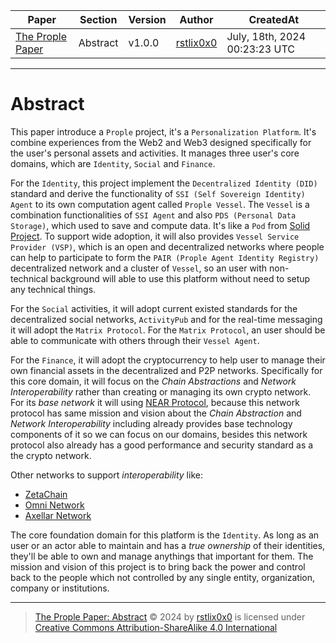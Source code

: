 |   Paper   |   Section |   Version |   Author  |   CreatedAt   |
|   ------- |   ------- |   ------  |   ------  |   ---------   |
|   [The Prople Paper](https://github.com/prople/paper/tree/main/the-prople-paper/v1.0.0)   |   Abstract | v1.0.0 | [rstlix0x0](https://github.com/rstlix0x0/) |    July, 18th, 2024  00:23:23 UTC

---

# Abstract

This paper introduce a `Prople` project, it's a `Personalization Platform`. It's combine experiences from the Web2 and Web3
designed specifically for the user's personal assets and activities. It manages three user's core domains, which are `Identity`,
`Social` and `Finance`. 

For the `Identity`, this project implement the `Decentralized Identity (DID)` standard and derive the
functionality of `SSI (Self Sovereign Identity) Agent` to its own computation agent called `Prople Vessel`. The `Vessel` is a combination functionalities of `SSI Agent` and also `PDS (Personal Data Storage)`, which used to save and compute data. It's like a `Pod` from [Solid Project](https://solidproject.org/). To support wide adoption, it will also provides `Vessel Service Provider (VSP)`, which is an open and decentralized networks where people can help to participate to form the `PAIR (Prople Agent Identity Registry)` decentralized network and a cluster of `Vessel`, so an user with non-technical background will able
to use this platform without need to setup any technical things.

For the `Social` activities, it will adopt current existed standards for the decentralized social networks, `ActivityPub` and for the real-time messaging it will adopt the `Matrix Protocol`. For the `Matrix Protocol`, an user should be able to communicate with others through their `Vessel Agent`. 

For the `Finance`, it will adopt the cryptocurrency to help user to manage their own financial assets in the decentralized and P2P networks. Specifically for this core domain, it will focus on the *Chain Abstractions* and *Network Interoperability* rather than creating or managing its own crypto network. For its *base network* it will using [NEAR Protocol](https://near.org/), because this network protocol has same mission and vision about the *Chain Abstraction* and *Network Interoperability* including already provides base technology components of it so we can focus on our domains, besides this network protocol also already has a good performance and security standard as a the crypto network. 

Other networks to support *interoperability* like:

- [ZetaChain](https://www.zetachain.com/)
- [Omni Network](https://omni.network/)
- [Axellar Network](https://www.axelar.network/)

The core foundation domain for this platform is the `Identity`. As long as an user or an actor able to maintain and has a *true ownership* of their identities, they'll be able to own and manage anythings that important for them. The mission and vision of this project is to bring back the power and control back to the people which not controlled by any single entity, organization, company or institutions.

---

> [The Prople Paper: Abstract](https://github.com/prople/paper/blob/main/the-prople-paper/v1.0.0/abstract.md) © 2024 by [rstlix0x0](https://github.com/rstlix0x0/) is licensed under [Creative Commons Attribution-ShareAlike 4.0 International](https://creativecommons.org/licenses/by-sa/4.0/?ref=chooser-v1) 
